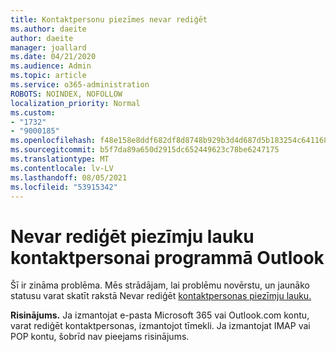 ```yaml
---
title: Kontaktpersonu piezīmes nevar rediģēt
ms.author: daeite
author: daeite
manager: joallard
ms.date: 04/21/2020
ms.audience: Admin
ms.topic: article
ms.service: o365-administration
ROBOTS: NOINDEX, NOFOLLOW
localization_priority: Normal
ms.custom:
- "1732"
- "9000185"
ms.openlocfilehash: f48e158e8ddf682df8d8748b929b3d4d687d5b183254c64116834210a238020d
ms.sourcegitcommit: b5f7da89a650d2915dc652449623c78be6247175
ms.translationtype: MT
ms.contentlocale: lv-LV
ms.lasthandoff: 08/05/2021
ms.locfileid: "53915342"
---
```

# <a name="cant-edit-the-notes-field-for-a-contact-in-outlook"></a>Nevar rediģēt piezīmju lauku kontaktpersonai programmā Outlook

Šī ir zināma problēma. Mēs strādājam, lai problēmu novērstu, un jaunāko statusu varat skatīt rakstā Nevar rediģēt [kontaktpersonas piezīmju lauku.](https://support.office.com/article/fb8394ce-04ce-48b5-bae4-be46f77f10fe)

**Risinājums.** Ja izmantojat e-pasta Microsoft 365 vai Outlook.com kontu, varat rediģēt kontaktpersonas, izmantojot tīmekli. Ja izmantojat IMAP vai POP kontu, šobrīd nav pieejams risinājums.